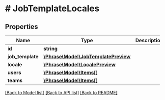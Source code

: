 # # JobTemplateLocales

## Properties

Name | Type | Description | Notes
------------ | ------------- | ------------- | -------------
**id** | **string** |  | [optional] 
**job_template** | [**\Phrase\Model\JobTemplatePreview**](JobTemplatePreview.md) |  | [optional] 
**locale** | [**\Phrase\Model\LocalePreview**](LocalePreview.md) |  | [optional] 
**users** | [**\Phrase\Model\Items[]**](Items.md) |  | [optional] 
**teams** | [**\Phrase\Model\Items[]**](Items.md) |  | [optional] 

[[Back to Model list]](../../README.md#documentation-for-models) [[Back to API list]](../../README.md#documentation-for-api-endpoints) [[Back to README]](../../README.md)


